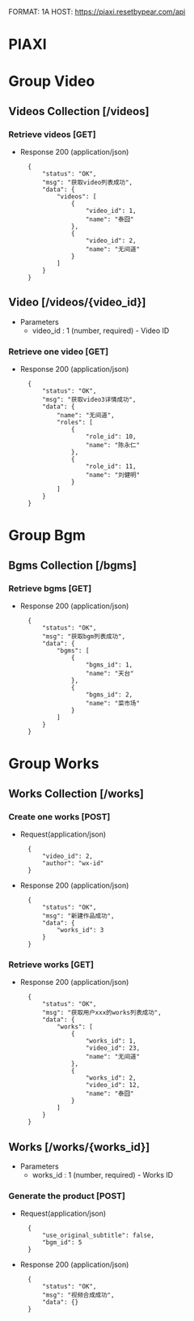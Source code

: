FORMAT: 1A
HOST: https://piaxi.resetbypear.com/api

# PIAXI 

# Group Video

## Videos Collection [/videos]

### Retrieve videos [GET]

+ Response 200 (application/json)

        {
            "status": "OK",
            "msg": "获取video列表成功",
            "data": {
                "videos": [
                    {
                        "video_id": 1,
                        "name": "泰囧"
                    },
                    {
                        "video_id": 2,
                        "name": "无间道"
                    }
                ]
            }
        }

## Video [/videos/{video_id}]

+ Parameters
    - video_id : 1 (number, required) - Video ID

### Retrieve one video [GET]
+ Response 200 (application/json)

        {
            "status": "OK",
            "msg": "获取video3详情成功",
            "data": {
                "name": "无间道",
                "roles": [
                    {
                        "role_id": 10,
                        "name": "陈永仁"
                    },
                    {
                        "role_id": 11,
                        "name": "刘健明"
                    }
                ]
            }
        }

# Group Bgm

## Bgms Collection [/bgms]

### Retrieve bgms [GET]

+ Response 200 (application/json)

        {
            "status": "OK",
            "msg": "获取bgm列表成功",
            "data": {
                "bgms": [
                    {
                        "bgms_id": 1,
                        "name": "天台"
                    },
                    {
                        "bgms_id": 2,
                        "name": "菜市场"
                    }
                ]
            }
        }

# Group Works

## Works Collection [/works]

### Create one works [POST]

+ Request(application/json)

        {
            "video_id": 2,
            "author": "wx-id"
        }

+ Response 200 (application/json)

        {
            "status": "OK",
            "msg": "新建作品成功",
            "data": {
                "works_id": 3
            }
        }

### Retrieve works [GET]

+ Response 200 (application/json)

        {
            "status": "OK",
            "msg": "获取用户xxx的works列表成功",
            "data": {
                "works": [
                    {
                        "works_id": 1,
                        "video_id": 23,
                        "name": "无间道"
                    },
                    {
                        "works_id": 2,
                        "video_id": 12,
                        "name": "泰囧"
                    }
                ]
            }
        }

## Works [/works/{works_id}]

+ Parameters
    - works_id : 1 (number, required) - Works ID

### Generate the product [POST]

+ Request(application/json)

        {
            "use_original_subtitle": false,
            "bgm_id": 5
        }

+ Response 200 (application/json)

        {
            "status": "OK",
            "msg": "视频合成成功",
            "data": {}
        }

